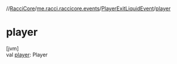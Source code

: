 //[RacciCore](../../../index.md)/[me.racci.raccicore.events](../index.md)/[PlayerExitLiquidEvent](index.md)/[player](player.md)

# player

[jvm]\
val [player](player.md): Player
